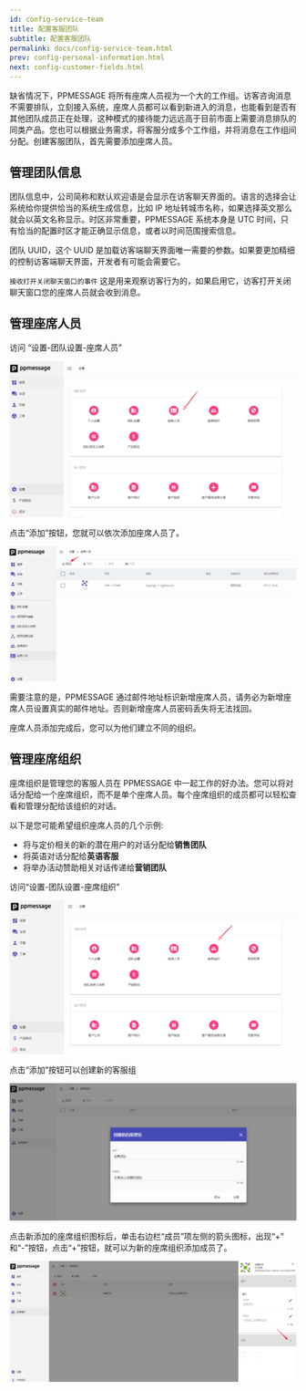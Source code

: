 ```yaml
---
id: config-service-team
title: 配置客服团队
subtitle: 配置客服团队
permalink: docs/config-service-team.html
prev: config-personal-information.html
next: config-customer-fields.html
---
```



 缺省情况下，PPMESSAGE 将所有座席人员视为一个大的工作组。访客咨询消息不需要排队，立刻接入系统，座席人员都可以看到新进入的消息，也能看到是否有其他团队成员正在处理，这种模式的接待能力远远高于目前市面上需要消息排队的同类产品。您也可以根据业务需求，将客服分成多个工作组，并将消息在工作组间分配。创建客服团队，首先需要添加座席人员。


## 管理团队信息

团队信息中，公司简称和默认欢迎语是会显示在访客聊天界面的。语言的选择会让系统给你提供恰当的系统生成信息，比如 IP 地址转城市名称，如果选择英文那么就会以英文名称显示。时区非常重要，PPMESSAGE 系统本身是 UTC 时间，只有恰当的配置时区才能正确显示信息，或者以时间范围搜索信息。

团队 UUID，这个 UUID 是加载访客端聊天界面唯一需要的参数。如果要更加精细的控制访客端聊天界面，开发者有可能会需要它。

`接收打开关闭聊天窗口的事件` 这是用来观察访客行为的，如果启用它，访客打开关闭聊天窗口您的座席人员就会收到消息。

## 管理座席人员

访问 “设置-团队设置-座席人员”

![](./config-service-team-1.png)

点击“添加”按钮，您就可以依次添加座席人员了。

![](./config-service-team-2.png)

需要注意的是，PPMESSAGE 通过邮件地址标识新增座席人员，请务必为新增座席人员设置真实的邮件地址。否则新增座席人员密码丢失将无法找回。

座席人员添加完成后，您可以为他们建立不同的组织。

## 管理座席组织

座席组织是管理您的客服人员在 PPMESSAGE 中一起工作的好办法。您可以将对话分配给一个座席组织，而不是单个座席人员。每个座席组织的成员都可以轻松查看和管理分配给该组织的对话。

以下是您可能希望组织座席人员的几个示例:

- 将与定价相关的新的潜在用户的对话分配给**销售团队** 
- 将英语对话分配给**英语客服**
- 将举办活动赞助相关对话传递给**营销团队**


访问“设置-团队设置-座席组织”

![](./config-service-team-3.png)

点击“添加”按钮可以创建新的客服组

![](./config-service-team-4.png)

点击新添加的座席组织图标后，单击右边栏“成员”项左侧的箭头图标，出现“+” 和“-”按钮，点击“+”按钮，就可以为新的座席组织添加成员了。

![](./config-service-team-5.png)


